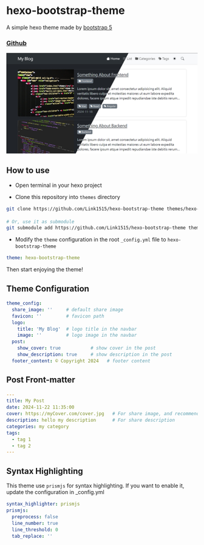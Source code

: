# hexo-bootstrap-theme

A simple hexo theme made by [bootstrap 5](https://getbootstrap.com/)

### [Github](https://github.com/Link1515/hexo-bootstrap-theme)

[![cover](https://raw.githubusercontent.com/Link1515/hexo-bootstrap-theme/refs/heads/master/cover.jpg)](https://github.com/Link1515/hexo-bootstrap-theme)

## How to use

- Open terminal in your hexo project

- Clone this repository into `themes` directory

```bash
git clone https://github.com/Link1515/hexo-bootstrap-theme themes/hexo-bootstrap-theme

# Or, use it as submodule
git submodule add https://github.com/Link1515/hexo-bootstrap-theme themes/hexo-bootstrap-theme
```

- Modify the `theme` configuration in the root `_config.yml` file to `hexo-bootstrap-theme`

```yaml
theme: hexo-bootstrap-theme
```

Then start enjoying the theme!

## Theme Configuration

```yaml
theme_config:
  share_image: ''     # default share image
  favicon: ''         # favicon path
  logo:
    title: 'My Blog'  # logo title in the navbar
    image: ''         # logo image in the navbar
  post:
    show_cover: true           # show cover in the post
    show_description: true     # show description in the post
  footer_content: © Copyright 2024   # footer content
```

## Post Front-matter

```yaml
---
title: My Post
date: 2024-11-22 11:35:00
cover: https://myCover.com/cover.jpg   # For share image, and recommended to use a 1200 x 630 image
description: hello my description      # For share description
categories: my category
tags:
  - tag 1
  - tag 2
---
```

## Syntax Highlighting

This theme use `prismjs` for syntax highlighting. If you want to enable it, update the configuration in _config.yml

```yaml
syntax_highlighter: prismjs
prismjs:
  preprocess: false
  line_number: true
  line_threshold: 0
  tab_replace: ''
```